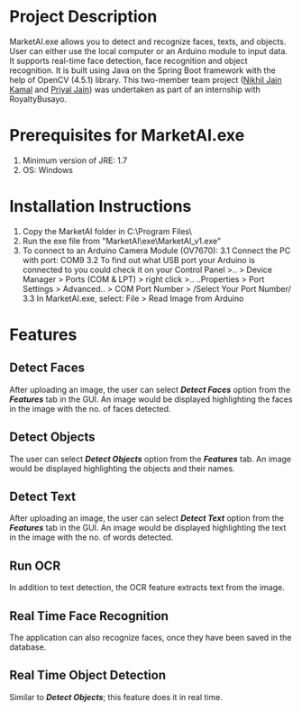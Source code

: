 # Project Description
MarketAI.exe allows you to detect and recognize faces, texts, and objects. User can either use the local computer or an Arduino module to input data. It supports real-time face detection, face recognition and object recognition. It is built using Java on the Spring Boot framework with the help of OpenCV (4.5.1) library. This two-member team project ([Nikhil Jain Kamal]( https://github.com/nikhil-jain-k ) and [Priyal Jain]( https://github.com/priyal-jain1 )) was undertaken as part of an internship with RoyaltyBusayo.

# Prerequisites for MarketAI.exe
1. Minimum version of JRE: 1.7
2. OS: Windows 

# Installation Instructions
1. Copy the MarketAI folder in C:\Program Files\
2. Run the exe file from "MarketAI\exe\MarketAI_v1.exe"
3. To connect to an Arduino Camera Module (OV7670):
   3.1 Connect the PC with port: COM9
   3.2 To find out what USB port your Arduino is connected to
       you could check it on your Control Panel >..
       > Device Manager > Ports (COM & LPT) > right click >.. 
       ..Properties > Port Settings > Advanced.. 
       > COM Port Number > /Select Your Port Number/
   3.3 In MarketAI.exe, select: File > Read Image from Arduino
   
# Features
## Detect Faces ##
After uploading an image, the user can select ***Detect Faces*** option from the ***Features*** tab in the GUI. An image would be displayed highlighting the faces in the image with the no. of faces detected.

## Detect Objects ##
The user can select ***Detect Objects*** option from the ***Features*** tab. An image would be displayed highlighting the objects and their names.

## Detect Text ##
After uploading an image, the user can select ***Detect Text*** option from the ***Features*** tab in the GUI. An image would be displayed highlighting the text in the image with the no. of words detected.

## Run OCR ## 
In addition to text detection, the OCR feature extracts text from the image.

## Real Time Face Recognition ##
The application can also recognize faces, once they have been saved in the database.

## Real Time Object Detection ##
Similar to ***Detect Objects***; this feature does it in real time.
